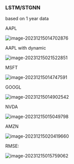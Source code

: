 ### LSTM/STGNN

based on 1 year data

AAPL

![image-20231215014702876](C:\Users\LiuQingyuan\AppData\Roaming\Typora\typora-user-images\image-20231215014702876.png)

AAPL with dynamic

![image-20231215021522851](C:\Users\LiuQingyuan\AppData\Roaming\Typora\typora-user-images\image-20231215021522851.png)



MSFT



![image-20231215014747591](C:\Users\LiuQingyuan\AppData\Roaming\Typora\typora-user-images\image-20231215014747591.png)



GOOGL



![image-20231215014902542](C:\Users\LiuQingyuan\AppData\Roaming\Typora\typora-user-images\image-20231215014902542.png)



NVDA



![image-20231215015049798](C:\Users\LiuQingyuan\AppData\Roaming\Typora\typora-user-images\image-20231215015049798.png)

AMZN



![image-20231215020419660](C:\Users\LiuQingyuan\AppData\Roaming\Typora\typora-user-images\image-20231215020419660.png)



RMSE:



![image-20231215015759062](C:\Users\LiuQingyuan\AppData\Roaming\Typora\typora-user-images\image-20231215015759062.png)



